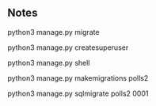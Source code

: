 Notes
-----

python3 manage.py migrate

python3 manage.py createsuperuser

python3 manage.py shell

python3 manage.py makemigrations polls2

python3 manage.py sqlmigrate polls2 0001

